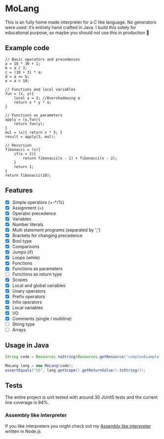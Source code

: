 # MoLang
This is an fully home made interpreter for a C like language. No generators were used: it’s entirely hand crafted in Java. I build this solely for educational purpose, so maybe you should not use this in production :horse:

## Example code
```
// Basic operators and precedences
a = 10 * 30 + 1;
b = a / 3;
c = (10 + 3) * a;
d = a == b;
e = a < 10;

// Functions and local variables
fun = (x, y){
    local a = 3; //Overshadowing a
    return x * y * a;
}

// Functions as parameters
apply = (y,fun){
    return fun(y);
}
mul = (x){ return x * 5; }
result = apply(3, mul);

// Recursion
fibonacci = (x){
    if(x > 2){
        return fibonacci(x - 1) + fibonacci(x - 2);
    }
    return 1;
}
return fibonacci(10);
```

## Features
- [x] Simple operators (+-*/%)
- [x] Assignment (=)
- [x] Operator precedence
- [x] Variables
- [x] Number literals
- [x] Multi statement programs (separated by ';')
- [x] Brackets for changing precedence
- [x] Bool type
- [x] Comparisons
- [x] Jumps (if)
- [x] Loops (while)
- [x] Functions
- [x] Functions as parameters
- [ ] Functions as return type 
- [x] Scopes
- [x] Local and global variables
- [x] Unary operators
- [x] Prefix operators
- [x] Infix operators
- [x] Local variables
- [x] I/O
- [x] Comments (single / multiline)
- [ ] String type
- [ ] Arrays

## Usage in Java
``` java
String code = Resources.toString(Resources.getResource("complexExample.molang"), StandardCharsets.UTF_8);

MoLang lang = new MoLang(code);
assertEquals("55", lang.getScope().getReturnValue().toString());
```

## Tests
The entire project is unit tested with around 30 JUnit5 tests and the current line coverage is 94%.

### Assembly like interpreter
If you like interpreters you might check out my [Assembly like interpreter](https://github.com/MoritzGoeckel/Assembly-ish-Interpreter) written in Node.js
